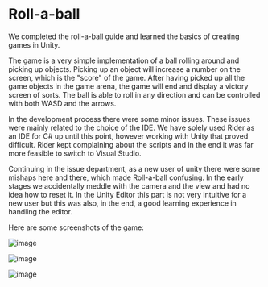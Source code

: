# Roll-a-ball

We completed the roll-a-ball guide and learned the basics of creating games in Unity.

The game is a very simple implementation of a ball rolling around and picking up objects.
Picking up an object will increase a number on the screen, which is the "score" of the game.
After having picked up all the game objects in the game arena, the game will end and display a victory screen of sorts.
The ball is able to roll in any direction and can be controlled with both WASD and the arrows.

In the development process there were some minor issues. These issues were mainly related to the choice of the IDE. We have solely used Rider as an IDE for C# up until this point, however working with Unity that proved difficult. 
Rider kept complaining about the scripts and in the end it was far more feasible to switch to Visual Studio.

Continuing in the issue department, as a new user of unity there were some mishaps here and there, which made Roll-a-ball confusing. In the early stages we accidentally meddle with the camera and the view and had no idea how to reset it. In the Unity Editor this part is not very intuitive for a new user but this was also, in the end, a good learning experience in handling the editor.

Here are some screenshots of the game:

![image](https://github.com/Esben-Andreas-Madsen/GMD1/assets/91538845/5030d6bb-6c5e-42d5-9be3-b34dbbba4092)

![image](https://github.com/Esben-Andreas-Madsen/GMD1/assets/91538845/94bceab7-ced2-4bfd-a2bc-18bef1299392)

![image](https://github.com/Esben-Andreas-Madsen/GMD1/assets/91538845/2b232f60-6871-423b-915e-68ccf749c222)
